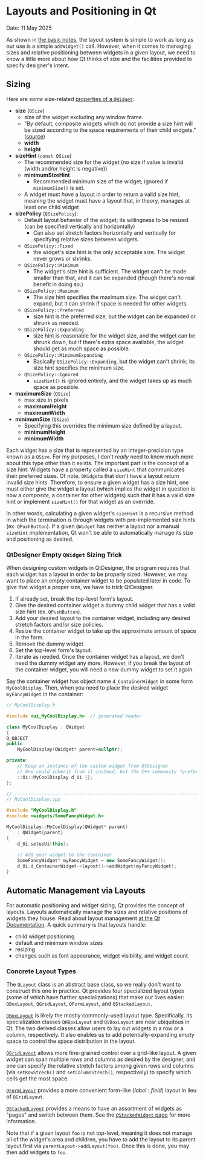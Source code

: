 # Layouts and Positioning in Qt

Date: 11 May 2025

As shown in [the basic notes](/libraries/Qt/basics.md#installing-a-layout), the layout system is
simple to work as long as our use is a simple `addWidget()` call. However, when it comes to managing
sizes and relative positioning between widgets in a given layout, we need to know a little more
about how Qt thinks of size and the facilities provided to specify designer's intent.

## Sizing 

Here are *some* size-related [properties of a `QWidget`](https://doc.qt.io/qt-6.5/qwidget.html#properties):

- **size** (`QSize`)
	- size of the widget excluding any window frame.
	- "By default, composite widgets which do not provide a size hint will be sized according to the space requirements of their child widgets." ([source](https://doc.qt.io/qt-6.5/qwidget.html#size-hints-and-size-policies))
	- **width**
	- **height**
- **sizeHint** (`const QSize`)
	- The recommended size for the widget (no size if value is invalid (width and/or height is negative))
	- **minimumSizeHint**
		- Recommended minimum size of the widget; ignored if `minimumSize()` is set.
	- A widget must *have* a layout in order to return a valid size hint, meaning the widget must have a layout that, in theory, manages at least one child widget
- **sizePolicy** (`QSizePolicy`):
	- Default layout behavior of the widget; its willingness to be resized (can be specified vertically and horizontally)
		- Can also set stretch factors horizontally and vertically for specifying relative sizes between widgets.
	- `QSizePolicy::Fixed`
		- the widget's size hint is the only acceptable size. The widget never grows or shrinks.
	- `QSizePolicy::Minimum`
		- The widget's size hint is sufficient. The widget can't be made smaller than that, and it can be expanded (though there's no real benefit in doing so.)
    - `QSizePolicy::Maximum`
		- The size hint specifies the maximum size. The widget can't expand, but it can shrink if space is needed for other widgets.
	- `QSizePolicy::Preferred`
		- size hint is the preferred size, but the widget can be expanded or shrunk as needed.
	- `QSizePolicy::Expanding`
		- size hint is reasonable for the widget size, and the widget can be shrunk down, but if there's extra space available, the widget should get as much space as possible.
	- `QSizePolicy::MinimumExpanding`
		- Basically `QSizePolicy::Expanding`, but the widget can't shrink; its size hint specifies the minimum size.
	- `QSizePolicy::Ignored`
		- `sizeHint()` is ignored entirely, and the widget takes up as much space as possible.
- **maximumSize** (`QSize`)
	- max size in pixels
	- **maximumHeight**
	- **maximumWidth**
- **minimumSize** (`QSize`)
	- Specifying this overrides the minimum size defined by a layout. 
	- **minimumHeight**
	- **minimumWidth**

Each widget has a size that is represented by an integer-precision type known as a `QSize`. For my
purposes, I don't *really* need to know much more about this type other than it exists. The
important part is the concept of a size hint. Widgets have a property called a `sizeHint` that
communicates their preferred sizes. Of note, `QWidget`s that don't have a layout return invalid size
hints. Therefore, to ensure a given widget has a size hint, one must either give the widget a layout
(which implies the widget in question is now a *composite*, a container for other widgets) such that
it has a valid size hint or implement `sizeHint()` for that widget as an override.

In other words, calculating a given widget's `sizeHint` is a recursive method in which the
termination is through widgets with pre-implemented size hints (ex. `QPushButton`). If a given
`QWidget` has neither a layout nor a manual `sizeHint` implementation, Qt won't be able to
automatically manage its size and positioning as desired.

### QtDesigner Empty `QWidget` Sizing Trick

When designing custom widgets in QtDesigner, the program requires that each widget has a layout in
order to be properly sized. However, we may want to place an empty container widget to be populated
later in code. To give that widget a proper size, we have to trick QtDesigner. 

1. If already set, break the top-level form's layout. 
2. Give the desired container widget a dummy child widget that has a valid size hint (ex.
   `QPushButton`).
3. Add your desired layout to the container widget, including any desired stretch factors and/or
   size policies.
4. Resize the container widget to take up the approximate amount of space in the form. 
5. Remove the dummy widget
6. Set the top-level form's layout.
7. Iterate as needed. Once the container widget has a layout, we don't need the dummy widget any
   more. However, if you break the layout of the container widget, you will need a new dummy widget
   to set it again.

Say the container widget has object name `d_ContainerWidget` in some form `MyCoolDisplay`. Then,
when you need to place the desired widget `myFancyWidget` in the container:

```cpp
// MyCoolDisplay.h

#include <ui_MyCoolDisplay.h>  // generated header

class MyCoolDisplay : QWidget
{
Q_OBJECT
public:
    MyCoolDisplay(QWidget* parent=nullptr);

private:
    // Keep an instance of the custom widget from QtDesigner
    // One could inherit from it instead, but the C++ community "prefer[s] composition over inheritance".
    ::Ui::MyCoolDisplay d_Ui {};  
};

// ------------------------------------------------------------------------
// MyCoolDisplay.cpp

#include "MyCoolDisplay.h"
#include <widgets/SomeFancyWidget.h>

MyCoolDisplay::MyCoolDisplay(QWidget* parent)
	: QWidget{parent}
{
	d_Ui.setupUi(this);
	
	// Add your widget to the container
	SomeFancyWidget* myFancyWidget = new SomeFancyWidget();
	d_Ui.d_ContainerWidget->layout()->addWidget(myFancyWidget);
}
```
## Automatic Management via Layouts

For automatic positioning and widget sizing, Qt provides the concept of layouts. Layouts
automatically manage the sizes and relative positions of widgets they house. Read about layout
management [at the Qt Documentation](https://doc.qt.io/qt-6.5/layout.html). A quick summary is that
layouts handle:

- child widget positioning
- default and minimum window sizes
- resizing
- changes such as font appearance, widget visibility, and widget count.

### Concrete Layout Types

The `QLayout` class is an abstract base class, so we really don't want to construct this one in
practice. Qt provides four specialized layout types (some of which have further specializations)
that make our lives easier: `QBoxLayout`, `QGridLayout`, `QFormLayout`, and `QStackedLayout`.

[`QBoxLayout`](https://doc.qt.io/qt-6/qboxlayout.html) is likely the mostly commonly-used layout
type. Specifically, its specialization classes `QHBoxLayout` and `QVBoxLayout` are near ubiquitous
in Qt. The two derived classes allow users to lay out widgets in a row or a column, respectively. It
also enables us to add potentially-expanding empty space to control the space distribution in the
layout.

[`QGridLayout`](https://doc.qt.io/qt-6/qgridlayout.html) allows more fine-grained control over a
grid-like layout. A given widget can span multiple rows and columns as desired by the designer, and
one can specify the relative stretch factors among given rows and columns (via `setRowStrech()` and
`setColumnStrech()`, respectively) to specify which cells get the most space.

[`QFormLayour`](https://doc.qt.io/qt-6/qformlayout.html) provides a more convenient form-like
(*label* : *field*) layout in lieu of `QGridLayout`.

[`QStackedLayout`](https://doc.qt.io/qt-6/qstackedlayout.html) provides a means to have an
assortment of widgets as "pages" and switch between them.
See the [`QStackedWidget` page](https://doc.qt.io/qt-6/qstackedwidget.html) for more information.


Note that if a given layout `foo` is not top-level, meaning it does not manage all of the widget's
area and children, you have to add the layout to its parent layout first via
`parentLayout->addLayout(foo)`. Once this is done, you may then add widgets to `foo`.